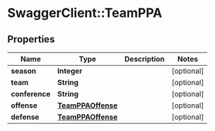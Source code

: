 # SwaggerClient::TeamPPA

## Properties
Name | Type | Description | Notes
------------ | ------------- | ------------- | -------------
**season** | **Integer** |  | [optional] 
**team** | **String** |  | [optional] 
**conference** | **String** |  | [optional] 
**offense** | [**TeamPPAOffense**](TeamPPAOffense.md) |  | [optional] 
**defense** | [**TeamPPAOffense**](TeamPPAOffense.md) |  | [optional] 


